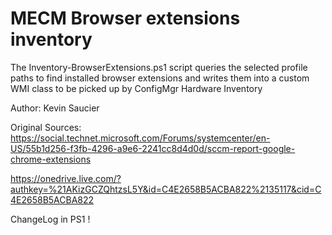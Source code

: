# MECM Browser extensions inventory

The Inventory-BrowserExtensions.ps1 script queries the selected profile paths to find installed browser extensions and writes them into a custom WMI class to be picked up by ConfigMgr Hardware Inventory

 Author:  Kevin Saucier
 
 Original Sources:
 https://social.technet.microsoft.com/Forums/systemcenter/en-US/55b1d256-f3fb-4296-a9e6-2241cc8d4d0d/sccm-report-google-chrome-extensions
 
 https://onedrive.live.com/?authkey=%21AKizGCZQhtzsL5Y&id=C4E2658B5ACBA822%2135117&cid=C4E2658B5ACBA822
 
ChangeLog in PS1 !
